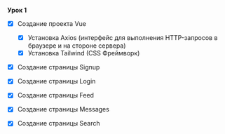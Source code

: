 **Урок 1**
- [x] Создание проекта Vue
    - [x] Установка Axios (интерфейс для выполнения HTTP-запросов в браузере и на стороне сервера)
    - [x] Установка Tailwind (CSS Фреймворк)
- [x] Создание страницы Signup
- [x] Создание страницы Login
- [x] Создание страницы Feed
- [x] Создание страницы Messages
- [x] Создание страницы Search
    
 
